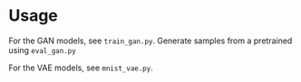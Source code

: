 # Usage

For the GAN models, see `train_gan.py`. Generate samples from a pretrained using `eval_gan.py`

For the VAE models, see `mnist_vae.py`.
